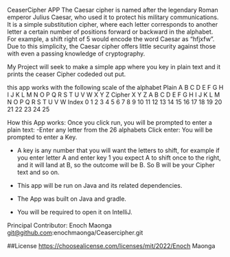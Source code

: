 CeaserCipher APP
The Caesar cipher is named after the legendary Roman emperor Julius Caesar, who used it to protect his military communications. It is a simple substitution cipher, where each letter corresponds to another letter a certain number of positions forward or backward in the alphabet. For example, a shift right of 5 would encode the word Caesar as “hfjxfw”. Due to this simplicity, the Caesar cipher offers little security against those with even a passing knowledge of cryptography.

My Project will seek to make a simple app where you key in plain text and it prints the ceaser Cipher codeded out put.

this app works with the following scale of the alphabet 
Plain A B C D E F G H I J K L M N O P Q R S T U V W X Y Z 
Cipher X Y Z A B C D E F G H I J K L M N O P Q R S T U V W 
Index 0 1 2 3 4 5 6 7 8 9 10 11 12 13 14 15 16 17 18 19 20 
21 22 23 24 25

How this App works:
Once you click run, you will be prompted to enter a plain text:
-Enter any letter from the 26 alphabets
Click enter:
You will be prompted to enter a Key.
- A key is any number that you will want the letters to shift, for example if you enter letter A and enter key 1
you expect A to shift once to the right, and it will land at B, so the outcome will be B. So B will be your Cipher text and so on.

- This app will be run on Java and its related dependencies.
- The App was built on Java and gradle.
- You will be required to open it on IntelliJ.

Principal Contributor: Enoch Maonga git@github.com:enochmaonga/Ceasercipher.git

##License https://choosealicense.com/licenses/mit/2022/Enoch Maonga